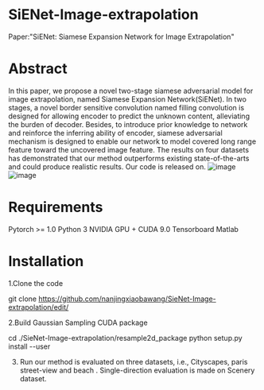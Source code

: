 # SiENet-Image-extrapolation
Paper:"SiENet: Siamese Expansion Network for Image Extrapolation"
# Abstract
In this paper, we propose a novel two-stage siamese adversarial model for image extrapolation, named Siamese Expansion Network(SiENet). In two stages, a novel border sensitive convolution named filling convolution is designed for allowing encoder to predict the unknown content, alleviating the burden of decoder. Besides, to introduce prior knowledge to network and reinforce the inferring ability of encoder, siamese adversarial mechanism is designed to enable our network to model covered long range feature toward the uncovered image feature. The results on four datasets has demonstrated that our method outperforms existing state-of-the-arts and could produce realistic results. Our code is released on.
 ![image](https://github.com/nanjingxiaobawang/SieNet-Image-extrapolation/blob/master/results.png)
 ![image](https://github.com/nanjingxiaobawang/SieNet-Image-extrapolation/blob/master/structure.png)
# Requirements
Pytorch >= 1.0
Python 3
NVIDIA GPU + CUDA 9.0
Tensorboard
Matlab
# Installation
1.Clone the code

git clone https://github.com/nanjingxiaobawang/SieNet-Image-extrapolation/edit/

2.Build Gaussian Sampling CUDA package

cd ./SieNet-Image-extrapolation/resample2d_package
python setup.py install --user

3. Run 
our method is evaluated on three datasets, i.e., Cityscapes, paris street-view and beach . Single-direction evaluation is made
on Scenery dataset.
